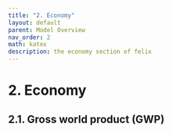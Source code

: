 ```yaml
---
title: "2. Economy"
layout: default
parent: Model Overview
nav_order: 2
math: katex
description: the economy section of felix
---
```


# 2. Economy

## 2.1. Gross world product (GWP)
